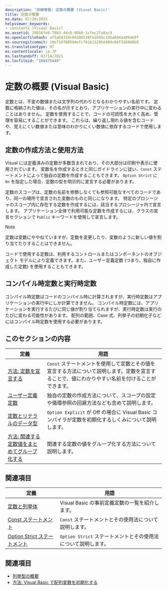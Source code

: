 ```yaml
---
description: '詳細情報: 定数の概要 (Visual Basic)'
title: 定数の概要
ms.date: 07/20/2015
helpviewer_keywords:
- constants [Visual Basic]
ms.assetid: 29016fe8-78b3-4dc8-90b8-1cfec2fa8ac9
ms.openlocfilehash: af5a64339c04306538fe1b9dc195a044aa89ab9f
ms.sourcegitcommit: 10e719780594efc781b15295e499c66f316068b8
ms.translationtype: HT
ms.contentlocale: ja-JP
ms.lasthandoff: 02/14/2021
ms.locfileid: "100475449"
---
```

# <a name="constants-overview-visual-basic"></a>定数の概要 (Visual Basic)

定数とは、不変の数値または文字列の代わりとなるわかりやすい名前です。 定数に格納された値は、その名が示すとおり、アプリケーションの実行中に変わることはありません。 定数を使用することで、コードの可読性を大きく高め、管理を容易にすることができます。 これらは、繰り返し現れる値を含むコードや、覚えにくい数値または意味のわかりにくい数値に依存するコードで使用します。  
  
## <a name="how-to-create-and-use-constants"></a>定数の作成方法と使用方法  

 Visual には定義済みの定数が多数含まれており、その大部分は印刷や表示に使用されています。 変数名を作成するときと同じガイドラインに従い、`Const` ステートメントによって独自の定数を作成することもできます。 `Option Strict` に `On` を指定した場合、定数の型を明示的に宣言する必要があります。  
  
 定数のスコープは、定数の名前を修飾しなくても参照可能なすべてのコードであり、同一の場所で宣言された変数のものと同じになります。 特定のプロシージャのスコープ内に存在する定数を作成するには、該当するプロシージャ内で宣言します。 アプリケーション全体で利用可能な定数を作成するには、クラスの宣言セクションで `Public` キーワードを使用して宣言します。  
  
> [!NOTE]
> 定数は変数にやや似ていますが、定数を変更したり、変数のように新しい値を割り当てたりすることはできません。  
  
 コードで使用する定数は、利用するコントロールまたはコンポーネントのオブジェクト モデルにより定義できます。また、ユーザー定義定数 (つまり、独自に作成した定数) を使用することもできます。  
  
## <a name="compile-time-and-run-time-constants"></a>コンパイル時定数と実行時定数  

 コンパイル時定数はコードのコンパイル時に計算されますが、実行時定数はアプリケーションの実行中にしか計算できません。 コンパイル時定数には、アプリケーションを実行するたびに同じ値が割り当てられますが、実行時定数は実行のたびに変わる可能性があります。 配列の範囲、Case 式、列挙子の初期化子などにはコンパイル時定数を使用する必要があります。  
  
## <a name="in-this-section"></a>このセクションの内容  
  
|定義|用語|  
|---|---|  
|[方法: 定数を宣言する](how-to-declare-a-constant.md)|`Const` ステートメントを使用して定数とその値を宣言する方法について説明します。定数を宣言することで、値にわかりやすい名前を付けることができます。|  
|[ユーザー定義定数](user-defined-constants.md)|独自の定数の作成方法について、スコープの設定や循環参照の回避方法なども含めて説明します。|  
|[定数とリテラルのデータ型](constant-and-literal-data-types.md)|`Option Explicit` が Off の場合に Visual Basic コンパイラが定数を初期化するしくみについて説明します。|  
|[方法: 関連する定数値をまとめてグループ化する](how-to-group-related-constant-values-together.md)|関連する定数の値をグループ化する方法について説明します。|  
  
## <a name="reference"></a>関連項目  
  
|定義|用語|  
|---|---|  
|[定数と列挙体](../../../language-reference/constants-and-enumerations.md)|Visual Basic の事前定義定数の一覧を紹介します。|  
|[Const ステートメント](../../../language-reference/statements/const-statement.md)|`Const` ステートメントとその使用法について説明します。|  
|[Option Strict ステートメント](../../../language-reference/statements/option-strict-statement.md)|`Option Strict` ステートメントとその使用法について説明します。|  
  
## <a name="see-also"></a>関連項目

- [列挙型の概要](enumerations-overview.md)
- [方法: Visual Basic で配列変数を初期化する](../arrays/how-to-initialize-an-array-variable.md)
